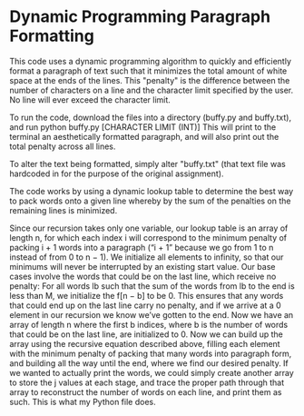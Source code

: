 # Dynamic Programming Paragraph Formatting

This code uses a dynamic programming algorithm to quickly and efficiently format a paragraph of text such that it minimizes the
total amount of white space at the ends of the lines. This "penalty" is the difference between the number of characters on a line
and the character limit specified by the user. No line will ever exceed the character limit.

To run the code, download the files into a directory (buffy.py and buffy.txt), and run
	python buffy.py [CHARACTER LIMIT (INT)]
This will print to the terminal an aesthetically formatted paragraph, and will also print out the total penalty across all lines.

To alter the text being formatted, simply alter "buffy.txt" (that text file was hardcoded in for the purpose of the original assignment).



The code works by using a dynamic lookup table to determine the best way to pack words onto a given line whereby by the sum of
the penalties on the remaining lines is minimized.

Since our recursion takes only one variable, our lookup table is an array of length n, for which each index i will correspond to the minimum penalty of packing i + 1 words into a paragraph (“i + 1” because we go from 1 to n instead of from 0 to n − 1). We initialize all elements to infinity, so that our minimums will never be interrupted by an existing start value. Our base cases involve the words that could be on the last line, which receive no penalty:
For all words lb such that the sum of the words from lb to the end is less than M, we initialize the f[n − b] to be 0. This ensures that any words that could end up on the last line carry no penalty, and if we arrive at a 0 element in our recursion we know we’ve gotten to the end.
Now we have an array of length n where the first b indices, where b is the number of words that could be on the last line, are initialized to 0. Now we can build up the array using the recursive equation described above, filling each element with the minimum penalty of packing that many words into paragraph form, and building all the way until the end, where we find our desired penalty. If we wanted to actually print the words, we could simply create another array to store the j values at each stage, and trace the proper path through that array to reconstruct the number of words on each line, and print them as such. This is what my Python file does.
